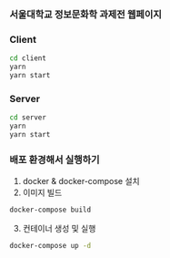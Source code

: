 ### 서울대학교 정보문화학 과제전 웹페이지

### Client
```sh
cd client
yarn
yarn start
```

### Server
```sh
cd server
yarn
yarn start
```

### 배포 환경해서 실행하기
1. docker & docker-compose 설치
2. 이미지 빌드
```sh
docker-compose build
```
3. 컨테이너 생성 및 실행
```sh
docker-compose up -d
```

